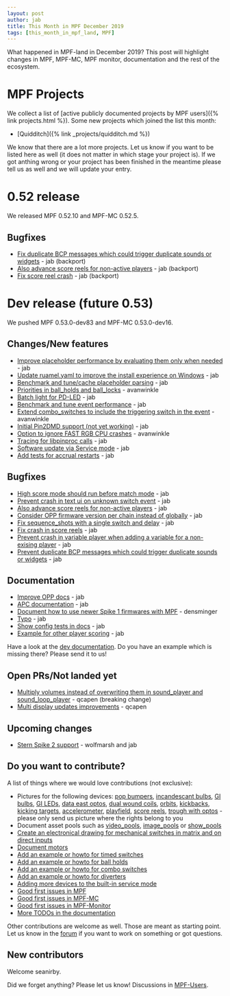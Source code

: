 ```yaml
---
layout: post
author: jab
title: This Month in MPF December 2019
tags: [this_month_in_mpf_land, MPF]
---
```

What happened in MPF-land in December 2019?
This post will highlight changes in MPF, MPF-MC, MPF monitor, documentation
and the rest of the ecosystem.

# MPF Projects

We collect a list of [active publicly documented projects by MPF users]({% link projects.html %}).
Some new projects which joined the list this month:

* [Quidditch]({% link _projects/quidditch.md %})

We know that there are a lot more projects.
Let us know if you want to be listed here as well (it does not matter in which
stage your project is).
If we got anthing wrong or your project has been finished in the meantime
please tell us as well and we will update your entry.

# 0.52 release

We released MPF 0.52.10 and MPF-MC 0.52.5.

## Bugfixes

* [Fix duplicate BCP messages which could trigger duplicate sounds or widgets](https://github.com/missionpinball/mpf/pull/1486) - jab (backport)
* [Also advance score reels for non-active players](https://github.com/missionpinball/mpf/pull/1472) - jab (backport)
* [Fix score reel crash](https://github.com/missionpinball/mpf/commit/a7263d8d42df01b6978cbc155fe668bc21f4d6e3) - jab (backport)

# Dev release (future 0.53)

We pushed MPF 0.53.0-dev83 and MPF-MC 0.53.0-dev16.

## Changes/New features

* [Improve placeholder performance by evaluating them only when needed](https://github.com/missionpinball/mpf/pull/1469) - jab
* [Update ruamel.yaml to improve the install experience on Windows](https://github.com/missionpinball/mpf/pull/1476) - jab
* [Benchmark and tune/cache placeholder parsing](https://github.com/missionpinball/mpf/pull/1478) - jab
* [Priorities in ball_holds and ball_locks](https://github.com/missionpinball/mpf/pull/1479) - avanwinkle
* [Batch light for PD-LED](https://github.com/missionpinball/mpf/pull/1481) - jab
* [Benchmark and tune event performance](https://github.com/missionpinball/mpf/pull/1483) - jab
* [Extend combo_switches to include the triggering switch in the event](https://github.com/missionpinball/mpf/pull/1480) - avanwinkle
* [Initial Pin2DMD support (not yet working)](https://github.com/missionpinball/mpf/pull/1484) - jab
* [Option to ignore FAST RGB CPU crashes](https://github.com/missionpinball/mpf/pull/1482) - avanwinkle
* [Tracing for libpinproc calls](https://github.com/missionpinball/mpf/commit/9c7f3af27d4bdb91a67d80f6f0b43550d4607a3b) - jab
* [Software update via Service mode](https://github.com/missionpinball/mpf/pull/1487) - jab
* [Add tests for accrual restarts](https://github.com/missionpinball/mpf/pull/1470) - jab

## Bugfixes

* [High score mode should run before match mode](https://github.com/missionpinball/mpf/pull/1467) - jab
* [Prevent crash in text ui on unknown switch event](https://github.com/missionpinball/mpf/pull/1468) - jab
* [Also advance score reels for non-active players](https://github.com/missionpinball/mpf/pull/1471) - jab
* [Consider OPP firmware version per chain instead of globally](https://github.com/missionpinball/mpf/pull/1474) - jab
* [Fix sequence_shots with a single switch and delay](https://github.com/missionpinball/mpf/pull/1473) - jab
* [Fix crash in score reels](https://github.com/missionpinball/mpf/pull/1475) - jab
* [Prevent crash in variable player when adding a variable for a non-exising player](https://github.com/missionpinball/mpf/pull/1477) - jab
* [Prevent duplicate BCP messages which could trigger duplicate sounds or widgets](https://github.com/missionpinball/mpf/pull/1485) - jab

## Documentation

* [Improve OPP docs](https://github.com/missionpinball/mpf-docs/commit/2e0bdf0fcb4641a6d3fc08fb2503dec2da0e29f5) - jab
* [APC documentation](https://github.com/missionpinball/mpf-docs/commit/f70701129cdee00a36e65e07afd875205ce9bb11) - jab
* [Document how to use newer Spike 1 firmwares with MPF](https://github.com/missionpinball/mpf-docs/pull/270) - densminger
* [Typo](https://github.com/missionpinball/mpf-docs/commit/8a16696104fad7d1de030ea04788bbc62f8c8ee9) - jab
* [Show config tests in docs](https://github.com/missionpinball/mpf-docs/commit/4bb13cbf915ff687a780b6477c453c95035b2c8a) - jab
* [Example for other player scoring](https://github.com/missionpinball/mpf-docs/commit/987de22b1fa4db47bf3a1b2c273983ae4b3311af) - jab


Have a look at the [dev documentation](https://docs.missionpinball.org/en/dev/).
Do you have an example which is missing there? Please send it to us!

## Open PRs/Not landed yet

* [Multiply volumes instead of overwriting them in sound_player and sound_loop_player](https://github.com/missionpinball/mpf-mc/pull/333) - qcapen (breaking change)
* [Multi display updates improvements](https://github.com/missionpinball/mpf-mc/pull/323) - qcapen

## Upcoming changes

* [Stern Spike 2 support](https://github.com/missionpinball/mpf/issues/1246) - wolfmarsh and jab

## Do you want to contribute?

A list of things where we would love contributions (not exclusive):

* Pictures for the following devices: [pop bumpers](https://docs.missionpinball.org/en/dev/mechs/pop_bumpers/index.html),
  [incandescant bulbs](https://docs.missionpinball.org/en/dev/mechs/lights/matrix_lights.html),
  [GI bulbs](https://docs.missionpinball.org/en/dev/mechs/lights/gis.html),
  [GI LEDs](https://docs.missionpinball.org/en/dev/mechs/lights/gis.html),
  [data east optos](https://docs.missionpinball.org/en/dev/mechs/switches/optos.html),
  [dual wound coils](https://docs.missionpinball.org/en/dev/mechs/coils/dual_wound_coils.html),
  [orbits](https://docs.missionpinball.org/en/dev/mechs/loops/index.html),
  [kickbacks](https://docs.missionpinball.org/en/dev/mechs/kickbacks/index.html),
  [kicking targets](https://docs.missionpinball.org/en/dev/mechs/targets/kicking_targets/index.html),
  [accelerometer](https://docs.missionpinball.org/en/dev/mechs/accelerometers/index.html),
  [playfield](https://docs.missionpinball.org/en/dev/mechs/playfields/index.html),
  [score reels](https://docs.missionpinball.org/en/dev/mechs/score_reels/index.html),
  [trough with optos](https://docs.missionpinball.org/en/dev/mechs/troughs/index.html) - please only send us picture where the rights belong to you
* Document asset pools such as [video_pools](https://docs.missionpinball.org/en/dev/config/video_pools.html), [image_pools](https://docs.missionpinball.org/en/dev/config/image_pools.html) or [show_pools](https://docs.missionpinball.org/en/dev/config/show_pools.html)
* [Create an electronical drawing for mechanical switches in matrix and on direct inputs](https://docs.missionpinball.org/en/dev/mechs/switches/mechanical_switches.html)
* [Document motors](https://docs.missionpinball.org/en/dev/mechs/motors/index.html)
* [Add an example or howto for timed switches](https://docs.missionpinball.org/en/dev/game_logic/timed_switches/index.html)
* [Add an example or howto for ball holds](https://docs.missionpinball.org/en/dev/game_logic/ball_holds/index.html)
* [Add an example or howto for combo switches](https://docs.missionpinball.org/en/dev/game_logic/combo_switches/index.html)
* [Add an example or howto for diverters](https://docs.missionpinball.org/en/dev/mechs/diverters/index.html)
* [Adding more devices to the built-in service mode](https://github.com/missionpinball/mpf/issues/693)
* [Good first issues in MPF](https://github.com/missionpinball/mpf/issues?q=is%3Aissue+is%3Aopen+label%3A%22good+first+issue%22)
* [Good first issues in MPF-MC](https://github.com/missionpinball/mpf-mc/issues?q=is%3Aissue+is%3Aopen+label%3A%22help+wanted%22)
* [Good first issues in MPF-Monitor](https://github.com/missionpinball/mpf-monitor/issues?q=is%3Aissue+is%3Aopen+label%3A%22help+wanted%22)
* [More TODOs in the documentation](https://docs.missionpinball.org/en/dev/search.html?q="Help+us+to+write+it"&check_keywords=yes&area=default)

Other contributions are welcome as well.
Those are meant as starting point.
Let us know in the [forum](https://groups.google.com/forum/#!forum/mpf-users)
if you want to work on something or got questions.

## New contributors

Welcome seanirby.

Did we forget anything? Please let us know!
Discussions in [MPF-Users](https://groups.google.com/forum/#!forum/mpf-users).
